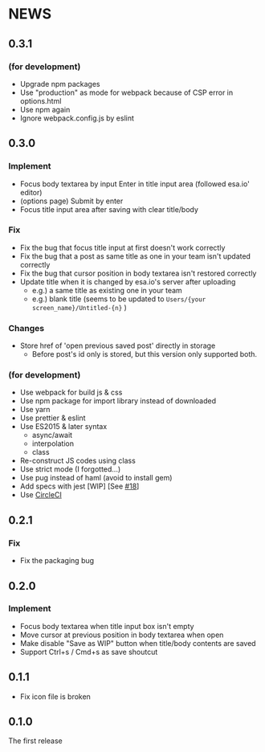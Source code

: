 # NEWS

## 0.3.1

### (for development)

- Upgrade npm packages
- Use "production" as mode for webpack because of CSP error in options.html
- Use npm again
- Ignore webpack.config.js by eslint

## 0.3.0

### Implement

- Focus body textarea by input Enter in title input area (followed esa.io' editor)
- (options page) Submit by enter
- Focus title input area after saving with clear title/body

### Fix

- Fix the bug that focus title input at first doesn't work correctly
- Fix the bug that a post as same title as one in your team isn't updated correctly
- Fix the bug that cursor position in body textarea isn't restored correctly
- Update title when it is changed by esa.io's server after uploading
    - e.g.) a same title as existing one in your team
    - e.g.) blank title (seems to be updated to `Users/{your screen_name}/Untitled-{n}` )

### Changes

- Store href of 'open previous saved post' directly in storage
    - Before post's id only is stored, but this version only supported both.

### (for development)

- Use webpack for build js & css
- Use npm package for import library instead of downloaded
- Use yarn
- Use prettier & eslint
- Use ES2015 & later syntax
    - async/await
    - interpolation
    - class
- Re-construct JS codes using class
- Use strict mode (I forgotted...)
- Use pug instead of haml (avoid to install gem)
- Add specs with jest [WIP] [See [#18](https://github.com/yoshihara/tsuibami/pull/18)]
- Use [CircleCI](https://circleci.com/gh/yoshihara/tsuibami)


## 0.2.1

### Fix

- Fix the packaging bug

## 0.2.0

### Implement

- Focus body textarea when title input box isn't empty
- Move cursor at previous position in body textarea when open
- Make disable "Save as WIP" button when title/body contents are saved
- Support Ctrl+s / Cmd+s as save shoutcut

## 0.1.1

- Fix icon file is broken

## 0.1.0

The first release
